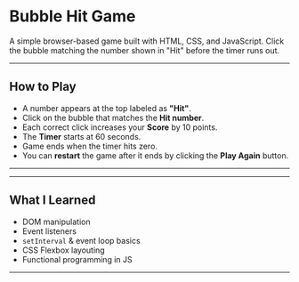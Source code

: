 # Bubble Hit Game

A simple browser-based game built with HTML, CSS, and JavaScript.
Click the bubble matching the number shown in "Hit" before the timer runs out.

---

## How to Play

- A number appears at the top labeled as **"Hit"**.
- Click on the bubble that matches the **Hit number**.
- Each correct click increases your **Score** by 10 points.
- The **Timer** starts at 60 seconds.
- Game ends when the timer hits zero.
- You can **restart** the game after it ends by clicking the **Play Again** button.

---


---

## What I Learned

- DOM manipulation
- Event listeners
- `setInterval` & event loop basics
- CSS Flexbox layouting
- Functional programming in JS

---

